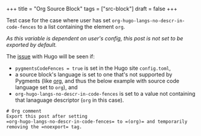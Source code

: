 +++
title = "Org Source Block"
tags = ["src-block"]
draft = false
+++

Test case for the case where user has set
`org-hugo-langs-no-descr-in-code-fences` to a list containing the
element `org`.

_As this variable is dependent on user's config, this post is not set
to be exported by default._

The [issue](https://discourse.gohugo.io/t/fenced-code-block-with-language-unsupported-by-pygments/7710) with Hugo will be seen if:

-   `pygmentsCodeFences = true` is set in the Hugo site `config.toml`,
-   a source block's language is set to one that's not supported by
    Pygments (like [org](https://bitbucket.org/birkenfeld/pygments-main/issues/719/wishlist-support-org), and thus the below example with source code
    language set to `org`), and
-   `org-hugo-langs-no-descr-in-code-fences` is set to a value not
    containing that lanaguage descriptor (`org` in this case).

```
# Org comment
Export this post after setting
=org-hugo-langs-no-descr-in-code-fences= to =(org)= and temporarily
removing the =noexport= tag.
```
